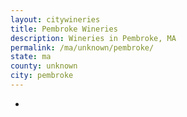 ```yaml
---
layout: citywineries
title: Pembroke Wineries
description: Wineries in Pembroke, MA
permalink: /ma/unknown/pembroke/
state: ma
county: unknown
city: pembroke
---
```

-
